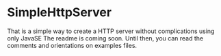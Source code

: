 # SimpleHttpServer
That is a simple way to create a HTTP server without complications using only JavaSE
The readme is coming soon. Until then, you can read the comments and orientations on examples files.